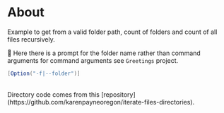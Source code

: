 ﻿# About

Example to get from a valid folder path, count of folders and count of all files recursively.


:small_orange_diamond:
Here there is a prompt for the folder name rather than command arguments for command arguments see `Greetings` project.

```csharp
[Option("-f|--folder")]
```

</br>
Directory code comes from this [repository](https://github.com/karenpayneoregon/iterate-files-directories).
